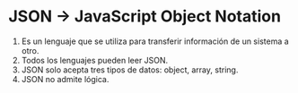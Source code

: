 # JSON -> JavaScript Object Notation

1. Es un lenguaje que se utiliza para transferir información de un sistema a otro.
2. Todos los lenguajes pueden leer JSON.
3. JSON solo acepta tres tipos de datos: object, array, string.
4. JSON no admite lógica.
